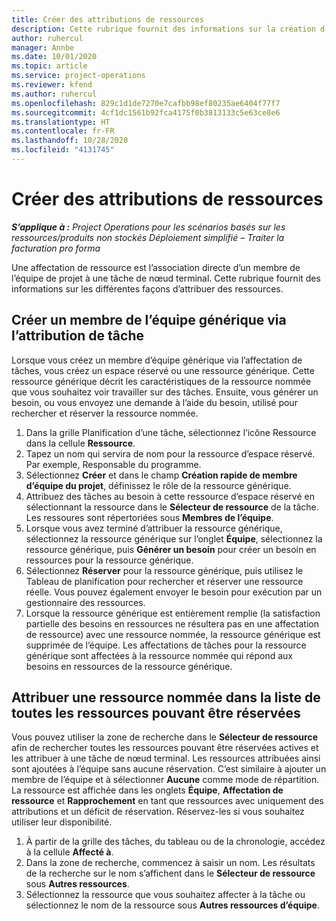 ```yaml
---
title: Créer des attributions de ressources
description: Cette rubrique fournit des informations sur la création d’affectations de ressources génériques et nommées.
author: ruhercul
manager: Annbe
ms.date: 10/01/2020
ms.topic: article
ms.service: project-operations
ms.reviewer: kfend
ms.author: ruhercul
ms.openlocfilehash: 829c1d1de7270e7cafbb98ef80235ae6404f77f7
ms.sourcegitcommit: 4cf1dc1561b92fca4175f0b3813133c5e63ce8e6
ms.translationtype: HT
ms.contentlocale: fr-FR
ms.lasthandoff: 10/28/2020
ms.locfileid: "4131745"
---
```

# <a name="create-resource-assignments"></a>Créer des attributions de ressources

_**S’applique à :** Project Operations pour les scénarios basés sur les ressources/produits non stockés Déploiement simplifié – Traiter la facturation pro forma_


Une affectation de ressource est l’association directe d’un membre de l’équipe de projet à une tâche de nœud terminal. Cette rubrique fournit des informations sur les différentes façons d’attribuer des ressources.

## <a name="create-a-generic-team-member-through-task-assignment"></a>Créer un membre de l’équipe générique via l’attribution de tâche


Lorsque vous créez un membre d’équipe générique via l’affectation de tâches, vous créez un espace réservé ou une ressource générique. Cette ressource générique décrit les caractéristiques de la ressource nommée que vous souhaitez voir travailler sur des tâches. Ensuite, vous générer un besoin, ou vous envoyez une demande à l’aide du besoin, utilisé pour rechercher et réserver la ressource nommée.

1. Dans la grille Planification d’une tâche, sélectionnez l’icône Ressource dans la cellule **Ressource**.
2. Tapez un nom qui servira de nom pour la ressource d’espace réservé. Par exemple, Responsable du programme.
3. Sélectionnez **Créer** et dans le champ **Création rapide de membre d’équipe du projet**, définissez le rôle de la ressource générique.
4. Attribuez des tâches au besoin à cette ressource d’espace réservé en sélectionnant la ressource dans le **Sélecteur de ressource** de la tâche. Les ressoures sont répertoriées sous **Membres de l’équipe**.
5. Lorsque vous avez terminé d’attribuer la ressource générique, sélectionnez la ressource générique sur l’onglet **Équipe**, sélectionnez la ressource générique, puis **Générer un besoin** pour créer un besoin en ressources pour la ressource générique.
6. Sélectionnez **Réserver** pour la ressource générique, puis utilisez le Tableau de planification pour rechercher et réserver une ressource réelle. Vous pouvez également envoyer le besoin pour exécution par un gestionnaire des ressources.
7. Lorsque la ressource générique est entièrement remplie (la satisfaction partielle des besoins en ressources ne résultera pas en une affectation de ressource) avec une ressource nommée, la ressource générique est supprimée de l’équipe. Les affectations de tâches pour la ressource générique sont affectées à la ressource nommée qui répond aux besoins en ressources de la ressource générique.

## <a name="assign-a-named-resource-from-the-list-of-all-bookable-resources"></a>Attribuer une ressource nommée dans la liste de toutes les ressources pouvant être réservées

Vous pouvez utiliser la zone de recherche dans le **Sélecteur de ressource** afin de rechercher toutes les ressources pouvant être réservées actives et les attribuer à une tâche de nœud terminal. Les ressources attribuées ainsi sont ajoutées à l’équipe sans aucune réservation. C’est similaire à ajouter un membre de l’équipe et à sélectionner **Aucune** comme mode de répartition. La ressource est affichée dans les onglets **Équipe**, **Affectation de ressource** et **Rapprochement** en tant que ressources avec uniquement des attributions et un déficit de réservation. Réservez-les si vous souhaitez utiliser leur disponibilité.

1. À partir de la grille des tâches, du tableau ou de la chronologie, accédez à la cellule **Affecté à**.
2. Dans la zone de recherche, commencez à saisir un nom. Les résultats de la recherche sur le nom s’affichent dans le **Sélecteur de ressource** sous **Autres ressources**.
3. Sélectionnez la ressource que vous souhaitez affecter à la tâche ou sélectionnez le nom de la ressource sous **Autres ressources d’équipe**.
